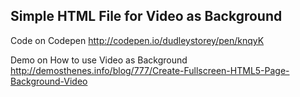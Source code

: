 Simple HTML File for Video as Background
-----------------------------------------

Code on Codepen
http://codepen.io/dudleystorey/pen/knqyK

Demo on How to use Video as Background
http://demosthenes.info/blog/777/Create-Fullscreen-HTML5-Page-Background-Video

